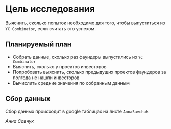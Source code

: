 # Цель исследования

Выяснить, сколько попыток необходимо для того, чтобы выпуститься из <code>YC Combinator</code>, если считать это успехом.

## Планируемый план

<ul> 
<li> Собрать данные, сколько раз фаундеры выпустились из <code>YC Combinator</code>
<li> Выяснить, сколько у проектов инвесторов
<li> Попробовать выяснить, сколько предыдущих проектов фаундеров за полгода не нашли инвесторов
<li> Вычислить средние значения по собранным данным
</ul>

## Сбор данных

Сбор данных происходит в google таблицах на листе <code>AnnaSavchuk</code>

*Анна Савчук*
